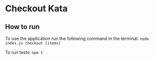 # Checkout Kata

## How to run
To use the application run the following command in the terminal: 
  `node index.js checkout [items]`

To run tests:
  `npm t`